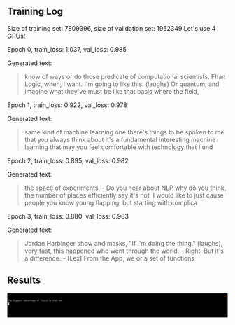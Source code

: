 
## Training Log

Size of training set: 7809396, size of validation set: 1952349
Let's use 4 GPUs!

Epoch 0, train_loss: 1.037, val_loss: 0.985

Generated text: 
> know of ways or do those predicate of computational scientists. Fhan Logic, when, I want. I'm going to like this. (laughs) Or quantum, and imagine what they've must be like that basis where the field,

Epoch 1, train_loss: 0.922, val_loss: 0.978

Generated text: 
> same kind of machine learning one there's things to be spoken to me that you always think about it's a fundamental interesting machine learning that may you feel comfortable with technology that I und

Epoch 2, train_loss: 0.895, val_loss: 0.982

Generated text: 
> the space of experiments. - Do you hear about NLP why do you think, the number of places efficiently say it's not, I would like to just cause people you know young flapping, but starting with complica

Epoch 3, train_loss: 0.880, val_loss: 0.983

Generated text: 
> Jordan Harbinger show and masks, "If I'm doing the thing." (laughs), very fast, this happened who went through the world. - Right. But it's a difference. - [Lex] From the App, we or a set of functions

## Results

![output_gif.gif](images%2Foutput_gif.gif)